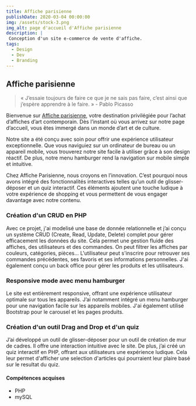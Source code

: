 ```yaml
---
title: Affiche parisienne
publishDate: 2020-03-04 00:00:00
img: /assets/stock-3.png
img_alt: page d'accueil d'Affiche parisienne
description: |
 Conception d'un site e-commerce de vente d'affiche.
tags:
  - Design
  - Dev
  - Branding
---
```


## Affiche parisienne

> « J’essaie toujours de faire ce que je ne sais pas faire, c’est ainsi que j’espère apprendre à le faire. »  - Pablo Picasso

Bienvenue sur <a href="https://github.com/sophieost/affiche_parisiennePHP">Affiche parisienne</a>, votre destination privilégiée pour l’achat d’affiches d’art contemporain. Dès l’instant où vous arrivez sur notre page d’accueil, vous êtes immergé dans un monde d’art et de culture.

Notre site a été conçu avec soin pour offrir une expérience utilisateur exceptionnelle. Que vous naviguiez sur un ordinateur de bureau ou un appareil mobile, vous trouverez notre site facile à utiliser grâce à son design réactif. De plus, notre menu hamburger rend la navigation sur mobile simple et intuitive.

Chez Affiche Parisienne, nous croyons en l’innovation. C’est pourquoi nous avons intégré des fonctionnalités interactives telles qu’un outil de glisser-déposer et un quiz interactif. Ces éléments ajoutent une touche ludique à votre expérience de shopping et vous permettent de vous engager davantage avec notre contenu.


### Création d'un CRUD en PHP

Avec ce projet, j'ai modelisé une base de donnée relationnelle et j’ai conçu un système CRUD (Create, Read, Update, Delete) complet pour gérer efficacement les données du site. Cela permet une gestion fluide des affiches, des utilisateurs et des commandes.
On peut filtrer les affiches par couleurs, catégories, pièces... L'utilisateur peut s'inscrire pour retrouver ses commandes précédentes, ses favoris et ses informations personnelles.
J'ai également conçu un back office pour gérer les produits et les utilisateurs.

### Responsive mode avec menu hamburger

Le site est entièrement responsive, offrant une expérience utilisateur optimale sur tous les appareils. J’ai notamment intégré un menu hamburger pour une navigation facile sur les appareils mobiles. J'ai également utilisé Bootstrap pour le carousel et les pages produits. 

### Création d'un outil Drag and Drop et d'un quiz

J’ai développé un outil de glisser-déposer pour un outil de création de mur de cadres. Il offre une interaction intuitive avec le site. De plus, j’ai créé un quiz interactif en PHP, offrant aux utilisateurs une expérience ludique. Cela leur permet d'afficher une selection d'articles qui pourraient leur plaire basé sur le resultat du quiz.

#### Compétences acquises

- PHP
- mySQL
